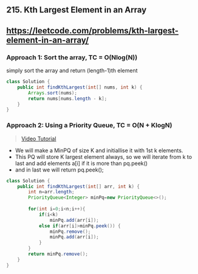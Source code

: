 ## 215. Kth Largest Element in an Array
## https://leetcode.com/problems/kth-largest-element-in-an-array/

### Approach 1: Sort the array, TC = O(Nlog(N))
simply sort the array and return (length-1)th element
```java
class Solution {
    public int findKthLargest(int[] nums, int k) {
        Arrays.sort(nums);
        return nums[nums.length - k];
    }
}
```

### Approach 2: Using a Priority Queue, TC = O(N + KlogN)
> [Video Tutorial](https://youtu.be/yAs3tONaf3s)
- We will make a MinPQ of size K and initiallise it with 1st k elements.
- This PQ will store K largest element always, so we will iterate from k to last and add elements a[i] if it is more than pq.peek()
- and in last we will return pq.peek();
```java
class Solution {
    public int findKthLargest(int[] arr, int k) {
        int n=arr.length;
        PriorityQueue<Integer> minPq=new PriorityQueue<>();
        
        for(int i=0;i<n;i++){
            if(i<k) 
                minPq.add(arr[i]);
            else if(arr[i]>minPq.peek()) {
                minPq.remove();
                minPq.add(arr[i]);
            }
        }
        return minPq.remove();
    }
}
```
